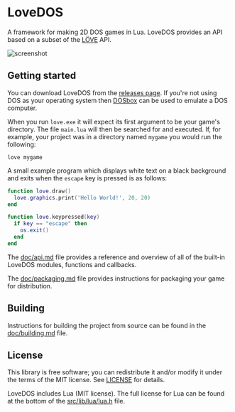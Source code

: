 # LoveDOS
A framework for making 2D DOS games in Lua. LoveDOS provides an API based on a
subset of the [LÖVE](https://love2d.org/) API.

![screenshot](https://cloud.githubusercontent.com/assets/3920290/3274842/db280102-f334-11e3-9967-f27f01d34d52.gif)

## Getting started
You can download LoveDOS from the
[releases page](https://github.com/rxi/lovedos/releases). If you're not
using DOS as your operating system then [DOSbox](http://www.dosbox.com/) can be
used to emulate a DOS computer.

When you run `love.exe` it will expect its first argument to be your game's
directory. The file `main.lua` will then be searched for and executed. If, for
example, your project was in a directory named `mygame` you would run the
following:
```batch
love mygame
```

A small example program which displays white text on a black background and
exits when the `escape` key is pressed is as follows:

```lua
function love.draw()
  love.graphics.print('Hello World!', 20, 20)
end

function love.keypressed(key)
  if key == "escape" then
    os.exit()
  end
end
```

The [doc/api.md](doc/api.md) file provides a reference and overview of all of
the built-in LoveDOS modules, functions and callbacks.

The [doc/packaging.md](doc/packaging.md) file provides instructions for
packaging your game for distribution.


## Building
Instructions for building the project from source can be found in the
[doc/building.md](doc/building.md) file.


## License
This library is free software; you can redistribute it and/or modify it under
the terms of the MIT license. See [LICENSE](LICENSE) for details.

LoveDOS includes Lua (MIT license). The full license for Lua can be found at
the bottom of the [src/lib/lua/lua.h](src/lib/lua/lua.h) file.
